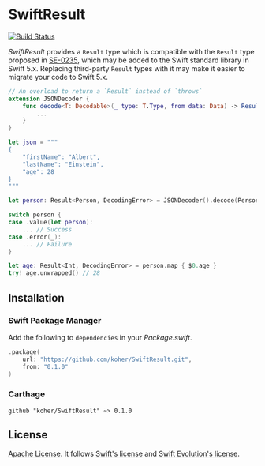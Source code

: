 # SwiftResult

[![Build Status](https://travis-ci.org/koher/SwiftResult.svg?branch=master)](https://travis-ci.org/koher/SwiftResult)

_SwiftResult_ provides a `Result` type which is compatible with the `Result` type proposed in [SE-0235](https://github.com/apple/swift-evolution/blob/master/proposals/0235-add-result.md), which may be added to the Swift standard library in Swift 5.x. Replacing third-party `Result` types with it may make it easier to migrate your code to Swift 5.x.

```swift
// An overload to return a `Result` instead of `throws`
extension JSONDecoder {
    func decode<T: Decodable>(_ type: T.Type, from data: Data) -> Result<T, DecodingError> {
        ...
    }
}

let json = """
{
    "firstName": "Albert",
    "lastName": "Einstein",
    "age": 28
}
"""

let person: Result<Person, DecodingError> = JSONDecoder().decode(Person.self, from: json.data(using: .utf8)!)

switch person {
case .value(let person):
    ... // Success
case .error(_):
    ... // Failure
}

let age: Result<Int, DecodingError> = person.map { $0.age }
try! age.unwrapped() // 28
```

## Installation

### Swift Package Manager

Add the following to `dependencies` in your _Package.swift_.

```swift
.package(
    url: "https://github.com/koher/SwiftResult.git",
    from: "0.1.0"
)
```

### Carthage

```
github "koher/SwiftResult" ~> 0.1.0
```

## License

[Apache License](LICENSE.txt). It follows [Swift's license](https://github.com/apple/swift/blob/master/LICENSE.txt) and [Swift Evolution's license](https://github.com/apple/swift-evolution/blob/master/LICENSE.txt).
